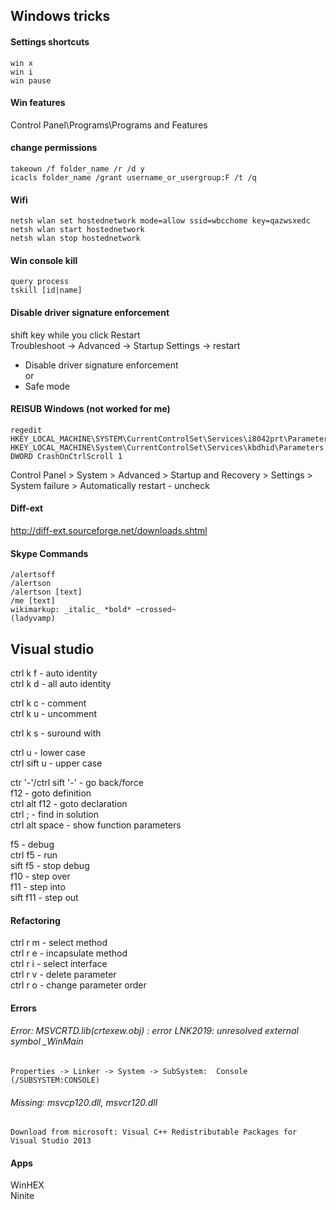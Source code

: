 ## Windows tricks

#### Settings shortcuts
    win x
    win i
    win pause

#### Win features
Control Panel\Programs\Programs and Features

#### change permissions
    takeown /f folder_name /r /d y
    icacls folder_name /grant username_or_usergroup:F /t /q

#### Wifi
    netsh wlan set hostednetwork mode=allow ssid=wbcchome key=qazwsxedc
    netsh wlan start hostednetwork
    netsh wlan stop hostednetwork

#### Win console kill
    query process
    tskill [id|name]

#### Disable driver signature enforcement
shift key while you click Restart  
Troubleshoot -> Advanced -> Startup Settings -> restart  
- Disable driver signature enforcement  
or
- Safe mode


#### REISUB Windows (not worked for me)
    regedit
    HKEY_LOCAL_MACHINE\SYSTEM\CurrentControlSet\Services\i8042prt\Parameters
    HKEY_LOCAL_MACHINE\System\CurrentControlSet\Services\kbdhid\Parameters
    DWORD CrashOnCtrlScroll 1

Control Panel > System > Advanced >  Startup and Recovery > Settings > System failure > Automatically restart - uncheck


#### Diff-ext
http://diff-ext.sourceforge.net/downloads.shtml

#### Skype Commands
    /alertsoff
    /alertson
    /alertson [text]
    /me [text]
    wikimarkup: _italic_ *bold* ~crossed~
    (ladyvamp)

## Visual studio
ctrl k f - auto identity  
ctrl k d - all auto identity  

ctrl k c - comment  
ctrl k u - uncomment  

ctrl k s - suround with  

ctrl u - lower case  
ctrl sift u - upper case  

ctr '-'/ctrl sift '-' - go back/force  
f12 - goto definition  
ctrl alt f12 - goto declaration  
ctrl ; - find in solution  
ctrl alt space - show function parameters  

f5 - debug  
ctrl f5 - run  
sift f5 - stop debug  
f10 - step over  
f11 - step into  
sift f11 - step out  

#### Refactoring
ctrl r m - select method  
ctrl r e - incapsulate method  
ctrl r i - select interface  
ctrl r v - delete parameter  
ctrl r o - change parameter order

#### Errors
###### Error: MSVCRTD.lib(crtexew.obj) : error LNK2019: unresolved external symbol _WinMain  
    Properties -> Linker -> System -> SubSystem:  Console (/SUBSYSTEM:CONSOLE)

###### Missing: msvcp120.dll, msvcr120.dll
    Download from microsoft: Visual C++ Redistributable Packages for Visual Studio 2013
    
#### Apps
WinHEX  
Ninite

